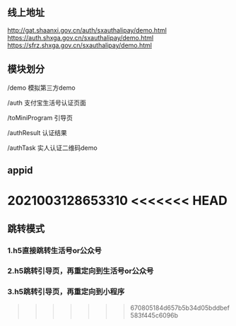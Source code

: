 ## 线上地址
http://gat.shaanxi.gov.cn/auth/sxauthalipay/demo.html
https://auth.shxga.gov.cn/sxauthalipay/demo.html
https://sfrz.shxga.gov.cn/sxauthalipay/demo.html

## 模块划分
/demo 模拟第三方demo

/auth 支付宝生活号认证页面

/toMiniProgram 引导页

/authResult 认证结果

/authTask 实人认证二维码demo

## appid
2021003128653310
<<<<<<< HEAD
=======

## 跳转模式

### 1.h5直接跳转生活号or公众号
### 2.h5跳转引导页，再重定向到生活号or公众号
### 3.h5跳转引导页，再重定向到小程序
>>>>>>> 670805184d657b5b34d05bddbef583f445c6096b
